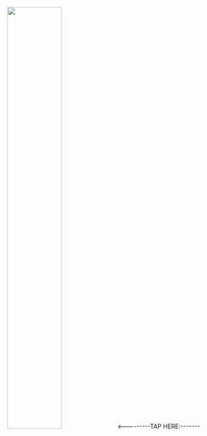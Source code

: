 


[<img src="[https://img.youtube.com/vi/lMf-Ow-1Yw8/maxresdefault.jpg]" width="50%">](https://youtu.be/lMf-Ow-1Yw8)   <---------TAP HERE:-------

